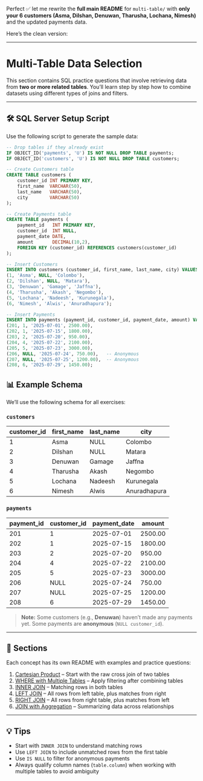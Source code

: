 Perfect ✅ let me rewrite the **full main README** for `multi-table/` with **only your 6 customers (Asma, Dilshan, Denuwan, Tharusha, Lochana, Nimesh)** and the updated payments data.

Here’s the clean version:

---

# Multi-Table Data Selection

This section contains SQL practice questions that involve retrieving data from **two or more related tables**.
You’ll learn step by step how to combine datasets using different types of joins and filters.

---

## 🛠 SQL Server Setup Script

Use the following script to generate the sample data:

```sql
-- Drop tables if they already exist
IF OBJECT_ID('payments', 'U') IS NOT NULL DROP TABLE payments;
IF OBJECT_ID('customers', 'U') IS NOT NULL DROP TABLE customers;

-- Create Customers table
CREATE TABLE customers (
    customer_id INT PRIMARY KEY,
    first_name  VARCHAR(50),
    last_name   VARCHAR(50),
    city        VARCHAR(50)
);

-- Create Payments table
CREATE TABLE payments (
    payment_id   INT PRIMARY KEY,
    customer_id  INT NULL,
    payment_date DATE,
    amount       DECIMAL(10,2),
    FOREIGN KEY (customer_id) REFERENCES customers(customer_id)
);

-- Insert Customers
INSERT INTO customers (customer_id, first_name, last_name, city) VALUES
(1, 'Asma', NULL, 'Colombo'),
(2, 'Dilshan', NULL, 'Matara'),
(3, 'Denuwan', 'Gamage', 'Jaffna'),
(4, 'Tharusha', 'Akash', 'Negombo'),
(5, 'Lochana', 'Nadeesh', 'Kurunegala'),
(6, 'Nimesh', 'Alwis', 'Anuradhapura');

-- Insert Payments
INSERT INTO payments (payment_id, customer_id, payment_date, amount) VALUES
(201, 1, '2025-07-01', 2500.00),
(202, 1, '2025-07-15', 1800.00),
(203, 2, '2025-07-20', 950.00),
(204, 4, '2025-07-22', 2100.00),
(205, 5, '2025-07-23', 3000.00),
(206, NULL, '2025-07-24', 750.00),   -- Anonymous
(207, NULL, '2025-07-25', 1200.00),  -- Anonymous
(208, 6, '2025-07-29', 1450.00);
```

## 📊 Example Schema

We’ll use the following schema for all exercises:

### `customers`

| customer\_id | first\_name | last\_name  | city         |
| ------------ | ----------- | ----------- | ------------ |
| 1            | Asma        | NULL      | Colombo      |
| 2            | Dilshan     | NULL | Matara       |
| 3            | Denuwan     | Gamage  | Jaffna       |
| 4            | Tharusha    | Akash  | Negombo      |
| 5            | Lochana     | Nadeesh  | Kurunegala   |
| 6            | Nimesh      | Alwis  | Anuradhapura |

### `payments`

| payment\_id | customer\_id | payment\_date | amount  |              
| ----------- | ------------ | ------------- | ------- | 
| 201         | 1            | 2025-07-01    | 2500.00 |              
| 202         | 1            | 2025-07-15    | 1800.00 |              
| 203         | 2            | 2025-07-20    | 950.00  |              
| 204         | 4            | 2025-07-22    | 2100.00 |              
| 205         | 5            | 2025-07-23    | 3000.00 |              
| 206         | NULL         | 2025-07-24    | 750.00  |
| 207         | NULL         | 2025-07-25    | 1200.00 |
| 208         | 6            | 2025-07-29    | 1450.00 |              
> **Note:** Some customers (e.g., **Denuwan**) haven’t made any payments yet.
> Some payments are **anonymous** (`NULL customer_id`).

---

## 📂 Sections

Each concept has its own README with examples and practice questions:

1. [Cartesian Product](./cartesian-product.md) – Start with the raw cross join of two tables
2. [WHERE with Multiple Tables](./where.md) – Apply filtering after combining tables
3. [INNER JOIN](./inner-join.md) – Matching rows in both tables
4. [LEFT JOIN](./left-join.md) – All rows from left table, plus matches from right
5. [RIGHT JOIN](./right-join.md) – All rows from right table, plus matches from left
6. [JOIN with Aggregation](./join-aggregation.md) – Summarizing data across relationships

---

## 💡 Tips 

* Start with `INNER JOIN` to understand matching rows
* Use `LEFT JOIN` to include unmatched rows from the first table
* Use `IS NULL` to filter for anonymous payments
* Always qualify column names (`table.column`) when working with multiple tables to avoid ambiguity

